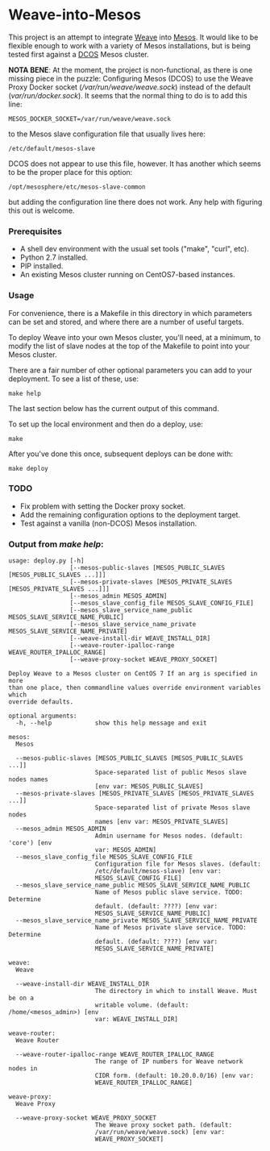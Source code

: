 Weave-into-Mesos
================

This project is an attempt to integrate [Weave](http://weave.works/) into [Mesos](http://mesos.apache.org/). It would like to be flexible enough to work with a variety of Mesos installations, but is being tested first against a [DCOS](https://mesosphere.com/product/) Mesos cluster.

__NOTA BENE__: At the moment, the project is non-functional, as there is one missing piece in the puzzle: Configuring Mesos (DCOS) to use the Weave Proxy Docker socket (_/var/run/weave/weave.sock_) instead of the default (_var/run/docker.sock_). It seems that the normal thing to do is to add this line:

    MESOS_DOCKER_SOCKET=/var/run/weave/weave.sock

to the Mesos slave configuration file that usually lives here:

    /etc/default/mesos-slave

DCOS does not appear to use this file, however. It has another which seems to be the proper place for this option:

    /opt/mesosphere/etc/mesos-slave-common

but adding the configuration line there does not work. Any help with figuring this out is welcome.


### Prerequisites

- A shell dev environment with the usual set tools ("make", "curl", etc).
- Python 2.7 installed.
- PIP installed.
- An existing Mesos cluster running on CentOS7-based instances.

### Usage

For convenience, there is a Makefile in this directory in which parameters can be set and stored, and where there are a number of useful targets.

To deploy Weave into your own Mesos cluster, you'll need, at a minimum, to modify the list of slave nodes at the top of the Makefile to point into your Mesos cluster.

There are a fair number of other optional parameters you can add to your deployment. To see a list of these, use:

    make help

The last section below has the current output of this command.

To set up the local environment and then do a deploy, use:

    make

After you've done this once, subsequent deploys can be done with:

    make deploy

### TODO

- Fix problem with setting the Docker proxy socket.
- Add the remaining configuration options to the deployment target.
- Test against a vanilla (non-DCOS) Mesos installation.

### Output from _make help_:


```
usage: deploy.py [-h]
                 [--mesos-public-slaves [MESOS_PUBLIC_SLAVES [MESOS_PUBLIC_SLAVES ...]]]
                 [--mesos-private-slaves [MESOS_PRIVATE_SLAVES [MESOS_PRIVATE_SLAVES ...]]]
                 [--mesos_admin MESOS_ADMIN]
                 [--mesos_slave_config_file MESOS_SLAVE_CONFIG_FILE]
                 [--mesos_slave_service_name_public MESOS_SLAVE_SERVICE_NAME_PUBLIC]
                 [--mesos_slave_service_name_private MESOS_SLAVE_SERVICE_NAME_PRIVATE]
                 [--weave-install-dir WEAVE_INSTALL_DIR]
                 [--weave-router-ipalloc-range WEAVE_ROUTER_IPALLOC_RANGE]
                 [--weave-proxy-socket WEAVE_PROXY_SOCKET]

Deploy Weave to a Mesos cluster on CentOS 7 If an arg is specified in more
than one place, then commandline values override environment variables which
override defaults.

optional arguments:
  -h, --help            show this help message and exit

mesos:
  Mesos

  --mesos-public-slaves [MESOS_PUBLIC_SLAVES [MESOS_PUBLIC_SLAVES ...]]
                        Space-separated list of public Mesos slave nodes names
                        [env var: MESOS_PUBLIC_SLAVES]
  --mesos-private-slaves [MESOS_PRIVATE_SLAVES [MESOS_PRIVATE_SLAVES ...]]
                        Space-separated list of private Mesos slave nodes
                        names [env var: MESOS_PRIVATE_SLAVES]
  --mesos_admin MESOS_ADMIN
                        Admin username for Mesos nodes. (default: 'core') [env
                        var: MESOS_ADMIN]
  --mesos_slave_config_file MESOS_SLAVE_CONFIG_FILE
                        Configuration file for Mesos slaves. (default:
                        /etc/default/mesos-slave) [env var:
                        MESOS_SLAVE_CONFIG_FILE]
  --mesos_slave_service_name_public MESOS_SLAVE_SERVICE_NAME_PUBLIC
                        Name of Mesos public slave service. TODO: Determine
                        default. (default: ????) [env var:
                        MESOS_SLAVE_SERVICE_NAME_PUBLIC]
  --mesos_slave_service_name_private MESOS_SLAVE_SERVICE_NAME_PRIVATE
                        Name of Mesos private slave service. TODO: Determine
                        default. (default: ????) [env var:
                        MESOS_SLAVE_SERVICE_NAME_PRIVATE]

weave:
  Weave

  --weave-install-dir WEAVE_INSTALL_DIR
                        The directory in which to install Weave. Must be on a
                        writable volume. (default: /home/<mesos_admin>) [env
                        var: WEAVE_INSTALL_DIR]

weave-router:
  Weave Router

  --weave-router-ipalloc-range WEAVE_ROUTER_IPALLOC_RANGE
                        The range of IP numbers for Weave network nodes in
                        CIDR form. (default: 10.20.0.0/16) [env var:
                        WEAVE_ROUTER_IPALLOC_RANGE]

weave-proxy:
  Weave Proxy

  --weave-proxy-socket WEAVE_PROXY_SOCKET
                        The Weave proxy socket path. (default:
                        /var/run/weave/weave.sock) [env var:
                        WEAVE_PROXY_SOCKET]
```
